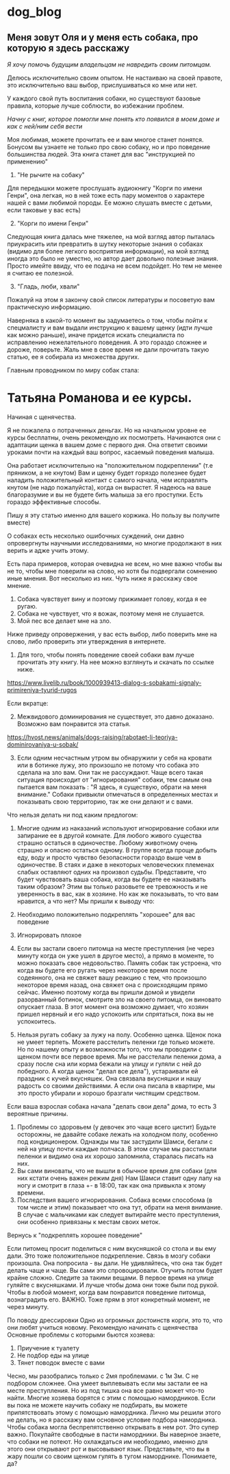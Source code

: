 # dog_blog

## Меня зовут Оля и у меня есть собака, про которую я здесь расскажу ##

_Я  хочу помочь будущим владельцам не навредить своим питомцам._

Делюсь исключительно своим опытом. Не настаиваю на своей правоте, это исключительно ваш выбор, прислушиваться ко мне или нет.

У каждого свой путь воспитания собаки, но существуют базовые правила, которые лучше соблюсти, во избежании проблем.

_Начну с книг, которое помогли мне понять кто появился в моем доме и как с ней/ним себя вести_

Моя любимая,  можете прочитать ее и вам многое станет понятся. Бонусом вы узнаете не только про свою собаку, но и про поведение большинства людей. Эта книга станет для вас "инструкцией по применению"

1. "Не рычите на собаку"

Для передышки можете прослушать аудиокнигу "Корги по имени Генри", она легкая, но в ней тоже есть пару моментов о характере нашей с вами любимой породы. Ее можно слушать вместе с детьми, если таковые у вас есть)

2. "Корги по имени Генри"

Следующая книга далась мне тяжелее, на мой взгляд автор пыталась приукрасить или превратить в шутку некоторые знания о собаках (видимо для более легкого восприятия информации), на мой взгляд иногда это было не уместно, но автор дает довольно полезные знания. Просто имейте ввиду, что ее подача не всем подойдет. Но тем не менее я считаю ее полезной.

3. "Гладь, люби, хвали"

Пожалуй на этом я закончу свой список литературы и посоветую вам практическую информацию.

Наверняка в какой-то момент вы задумаетесь о том, чтобы пойти к спецмалисту и вам выдали инструкцию к вашему щенку (идти лучше как можно раньше), иначе придется искать специалиста по исправлению нежелательного поведения. А это гораздо сложнее и дороже, поверьте. Жаль мне в свое время не дали прочитать такую статью, ее я собирала из множества других.

Главным проводником по миру собак стала:
# Татьяна Романова и ее курсы. #

Начиная с щенячества.

Я не пожалела о потраченных деньгах. Но на начальном уровне ее курсы бесплатны, очень рекомендую их посмотреть. Начинаются они с адаптации щенка в вашем доме с первого дня. Она ответит своими уроками почти на каждый ваш вопрос, каcаемый поведения малыша.

Она работает исключительно на "положительном подкреплении" (т.е пряником, а не кнутом)
Вам и щенку будет горяздо полезнее будет наладить положительный контакт с самого начала, чем исправлять кнутом (не надо пожалуйста), когда он вырастет. Я надеюсь на ваше благоразумие и вы не будете бить малыша за его проступки. Есть гораздо эффективные способы.

Пишу я эту статью именно для вашего коржика. Но пользу вы получите вместе)

О собаках есть несколько ошибочных суждений, они давно опровергнуты научными исследованиями, но многие продолжают в них верить и адже учить этому.

Есть пара примеров, которая очевидна не всем, но мне важно чтобы вы не то, чтобы мне поверили на слово, но хотя бы подвергали сомнению иные мнения. Вот несколько из них. Чуть ниже я расскажу свое мнение.

1. Собака чувствует вину и поэтому прижимает голову, когда я ее ругаю.
2. Собака не чувствует, что я вожак, поэтому меня не слушается.
3. Мой пес все делает мне на зло.

Ниже приведу опровержения, у вас есть выбор, либо поверить мне на слово, либо проверить эти утверждения в интернете.

1. Для того, чтобы понять поведение своей собаки вам лучше прочитать эту книгу.
На нее можно взглянуть и скачать по ссылке ниже.

https://www.livelib.ru/book/1000939413-dialog-s-sobakami-signaly-primireniya-tyurid-rugos

Если вкратце: 

2. Межвидового доминирования не существует, это давно доказано. 
Возможно вам понравится эта статья.

https://hvost.news/animals/dogs-raising/rabotaet-li-teoriya-dominirovaniya-u-sobak/

3. Если одним несчастным утром вы обнаружили у себя на кровати или в ботинке лужу, это произошло не потому что собака это сделала на зло вам. Они так не рассуждают. Чаще всего такая ситуация происходит от "игнорирования" собаки, тем самым она пытается вам показать : "Я здесь, я существую, обрати на меня внимание." Собаки привыкли отмечаться в определенных местах и показывать свою территорию, так же они делают и с вами.


Что нельзя делать ни под каким предлогом:

1. Многие одним из наказаний используют игнорирование собаки или запирание ее в другой комнате. Для любого живого существа страшно остаться в одиночестве. Любому животному очень страшно и опасно остаться одному. В группе всегда проще добыть еду, воду и просто чувство безопасности гораздо выше чем в одиночестве. В стаях и даже в некоторых человеческих племенах слабых оставляют одних на произвол судьбы. Представите, что будет чувствовать ваша собака, когда вы будете ее наказывать таким образом? Этим вы только разовьете ее тревожность и не уверенность в вас, как в хозяине.
Но как же показывать, то что вам нравится, а что нет?
Мы пришли к выводу что: 

1. Необходимо положительно подкреплять "хорошее" для вас поведение

2. Игнорировать плохое

3. Если вы застали своего питомца на месте преступления (не через минуту когда он уже ушел в другое место), а прямо в моменте, то можно показать свое недовольство. Память собак так устроена, что когда вы будете его ругать через некоторое время после содеянного, она не свяжет вашу реакцию с тем, что произошло некоторое время назад, она свяжет она с происходящим прямо сейчас. Именно поэтому когда вы пришли домой и увидели разорванный ботинок, смотрите зло на своего питомца, он виновато опускает глаза. В этот момент она возможно думает, что хозяин пришел нервный и его надо успокоить или спрятаться, пока вы не успокоитесь.

2. Нельзя ругать собаку за лужу на полу. Особенно щенка. Щенок пока не умеет терпеть. Можете расстелить пеленки где только можете. Но по нашему опыту и возможности того, что мы проводили с щенком почти все первое время. Мы не расстелали пеленки дома, а сразу после сна или корма бежали на улицу и гуляли с ней до победного. А когда щенок "делал все дела"), устараивали ей праздник с кучей вкусняшек. Она связвала вкусняшки и нашу радость со своими действиями. А если она писала в квартире, мы это просто убирали и хорошо бразгали чистящим средством.

Если ваша взрослая собака начала "делать свои дела" дома, то есть 3 вероятные причины.

1. Проблемы со здоровьем (у девочек это чаще всего цистит) Будьте осторожны, не давайте собаке лежать на холодном полу, особенно под кондиционером. Однажды мы так застудили Шамси, бегали с ней на улицу почти каждые полчаса. В этом случае мы расстилали пеленки и видимо она их хорошо запомнила, старалась писать на них. 
2. Вы сами виноваты, что не вышли в обычное время для собаки (для них кстати очень важен режим дня) Нам Шамси ставит одну лапу на ногу и смотрит в глаза +- в 18:00, так как она привыкла к этому времени.
3. Последствия вашего игнорирования. Собака всеми способома (в том числе и этим) показывает что она тут, обрати на меня внимание. В случае с мальчиками как следует вытирайте место преступления, они особенно привязаны к местам своих меток.

Вернусь к "подкреплять хорошее поведение"

Если питомец просит поделиться с ним вкусняшкой со стола и вы ему дали. Это тоже положительное подкрепление. Связь в мозгу собаки произошла. 
Она попросила - вы дали. Не удивляйтесь, что она так будет делать чаще и чаще. Вы сами это спровоцировали. Отучить потом будет крайне сложно.
Следите за такими вещами.
В первое время на улице гуляйте с вкусняшками. И лучше чтобы дома они тоже были под рукой. Чтобы в любой момент, когда вам понравится поведение питомца, вознаградить его. ВАЖНО. Тоже прям в этот конкретный момент, не через минуту.

По поводу дрессировки
Одно из огромных достоинств корги, это то, что они любят учиться новому.
Рекомендую начинать с щенячества
Основные проблемы с которыми бьются хозяева:

1. Приучение к туалету
2. Не подбор еды на улице
3. Тянет поводок вместе с вами

Чесно, мы разобрались только с 2мя проблемами. с 1м 3м. С не подбором сложнее. Она умеет выплевывать если мы застали ее на месте преступления. Но из под тишка она все равно может что-то найти.
Многие хозяева борятся с этим с помощью намордников. Если вы пока не можете научить собаку не подбирать, вы можете припятствовать этому с помощью намордника. Лично мы решили этого не делать, но я расскажу вам основное условие подбора намордника. Чтобы собака могла беспрепятственно открывать в нем рот. Это супер важно. Покупайте свободные в пасти намордники. Вы наверное знаете, что собаки не потеют. Но охлаждаться им необходимо, именно для этого они открывают рот и высовывают язык. Представьте, что вы в жару пошли со своим щенком гулять в тугом наморднике. Понимаете, да?

